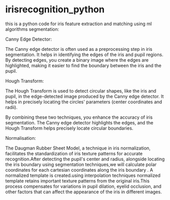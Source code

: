 # irisrecognition_python
this is a python code for iris feature extraction and matching using ml algorithms
segmentation:

Canny Edge Detector:

 The Canny edge detector is often used as a preprocessing step in iris segmentation. It helps in identifying the edges of the iris and pupil regions. By detecting edges, you create a binary image where the edges are highlighted, making it easier to find the boundary between the iris and the pupil.

Hough Transform:

 The Hough Transform is used to detect circular shapes, like the iris and pupil, in the edge-detected image produced by the Canny edge detector. It helps in precisely locating the circles' parameters (center coordinates and radii).

By combining these two techniques, you enhance the accuracy of iris segmentation. The Canny edge detector highlights the edges, and the Hough Transform helps precisely locate circular boundaries.


Normalisation:

The Daugman Rubber Sheet Model, a technique in iris normalization, facilitates the standardization of iris texture patterns for accurate recognition.After detecting the pupil's center and radius, alongside locating the iris boundary using segmentation techniques,we will calculate polar coordinates for each cartesian coordinates along the iris boundary . A normalized template is created.using interpolation techniques normalized template retains important texture patterns from the original iris.This process compensates for variations in pupil dilation, eyelid occlusion, and other factors that can affect the appearance of the iris in different images.

